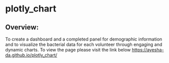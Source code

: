 # plotly_chart
## Overview:
To create a dashboard and a completed panel for demographic information and to visualize the bacterial data for each volunteer through  engaging and dynamic charts.
To view the page please visit the link below
https://ayesha-da.github.io/plotly_chart/
